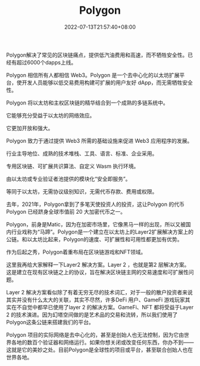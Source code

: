 ﻿---
weight: 
title: "Polygon"
description: "Polygon solves common blockchain pain points, offering low gas fees and high speeds without sacrificing security. Over 6,000 dApps are already onboard."
date: 2022-07-13T21:57:40+08:00
lastmod: 2022-07-13T16:45:40+08:00
draft: false
authors: ["qianxun"]
featuredImage: "176.png"
link: "https://zhuanlan.zhihu.com/p/483167346"
tags: ["Polygon","去中心化"]
categories: ["navigation"]
navigation: ["去中心化"]
lightgallery: true
toc: true
pinned: false
recommend: false
recommend1: false
---
Polygon解决了常见的区块链痛点，提供低汽油费用和高速，而不牺牲安全性。已经有超过6000个dapps上线。

Polygon 相信所有人都相信 Web3。Polygon 是一个去中心化的以太坊扩展平台，使开发人员能够以低交易费用构建可扩展的用户友好 dApp，而无需牺牲安全性。

Polygon 将以太坊和主权区块链的精华结合到一个成熟的多链系统中。

它能够充分受益于以太坊的网络效应。

它更加开放和强大。

Polygon 致力于通过提供 Web3 所需的基础设施来促进 Web3 应用程序的发展。

行业主导地位、成熟的技术堆栈、工具、语言、标准、企业采用。

专用区块链、可扩展共识算法、自定义 Wasm 执行环境。

由以太坊或专业验证者池提供的模块化“安全即服务”。

等同于以太坊，无需协议级别知识，无需代币存款、费用或权限。

去年，2021年，Polygon拿到了多笔天使投资人的投资，这让Polygon 的代币 Polygon 已经跻身全球市值前 20 大加密代币之一。

Polygon，前身是Matic，因为在加密市场里，它像黑马一样的出现，所以又被国内行业戏称为“马蹄”。Polygon是一个建立在以太坊上的Layer2扩展解决方案上的公链。和以太坊比起来，Polygon的速度、可扩展性和可用性都更加有优势。

作为后起之秀，Polygon着重布局在区块链游戏和NFT领域。

这里我再给大家解释一下Layer2 解决方案。Layer 2 ，也就是第2 层解决方案。这是建立在现有区块链之上的协议，旨在解决区块链主网的交易速度和可扩展性问题。

Layer 2 解决方案看似除了有着无穷无尽的技术词汇，对于一般的散户投资者来说其实并没有什么太大的关联，其实不尽然，许多DeFi 用户、GameFi 游戏玩家其实在不自觉中都早已使用了layer 2 的解决方案。GameFi、NFT 都将受益于Layer 2 的技术演进。因为幻塔空间做的是艺术品的交易和流转，所以我们使用了Polygon这条公链来搭建我们的平台。

Polygon 项目的实际网络是去中心化的，甚至是创始人也无法控制，因为它由世界各地的数百个验证器和网络运行。如果你想关闭或改变任何东西，你办不到——这就是它的美妙之处。目前Polygon是全球性的项目或平台，甚至联合创始人也在世界各地。